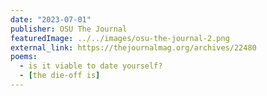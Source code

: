 ```yaml
---
date: "2023-07-01"
publisher: OSU The Journal
featuredImage: ../../images/osu-the-journal-2.png
external_link: https://thejournalmag.org/archives/22480
poems: 
  - is it viable to date yourself?
  - [the die-off is]
---
```

